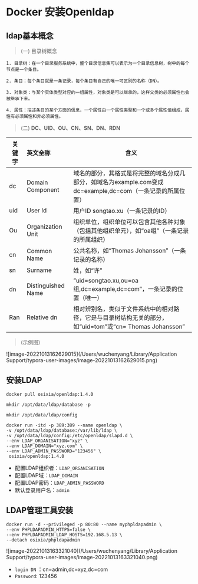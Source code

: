 # Docker 安装Openldap

## ldap基本概念

> (一) 目录树概念

```shell
1. 目录树：在一个目录服务系统中，整个目录信息集可以表示为一个目录信息树，树中的每个节点是一个条目。

2. 条目：每个条目就是一条记录，每个条目有自己的唯一可区别的名称（DN）。

3. 对象类：与某个实体类型对应的一组属性，对象类是可以继承的，这样父类的必须属性也会被继承下来。

4. 属性：描述条目的某个方面的信息，一个属性由一个属性类型和一个或多个属性值组成，属性有必须属性和非必须属性。

```

> (二)  **DC、UID、OU、CN、SN、DN、RDN**

| 关键字 | 英文全称           | 含义                                                         |
| ------ | :----------------- | ------------------------------------------------------------ |
| dc     | Domain Component   | 域名的部分，其格式是将完整的域名分成几部分，如域名为example.com变成dc=example,dc=com（一条记录的所属位置） |
| uid    | User Id            | 用户ID songtao.xu（一条记录的ID）                            |
| Ou     | Organization Unit  | 组织单位，组织单位可以包含其他各种对象（包括其他组织单元），如“oa组”（一条记录的所属组织） |
| cn     | Common Name        | 公共名称，如“Thomas Johansson”（一条记录的名称）             |
| sn     | Surname            | 姓，如“许”                                                   |
| dn     | Distinguished Name | “uid=songtao.xu,ou=oa组,dc=example,dc=com”，一条记录的位置（唯一） |
| Ran    | Relative dn        | 相对辨别名，类似于文件系统中的相对路径，它是与目录树结构无关的部分，如“uid=tom”或“cn= Thomas Johansson” |

> (示例图)

![image-20221013162629015](/Users/wuchenyang/Library/Application Support/typora-user-images/image-20221013162629015.png)

## 安装LDAP

```shell
docker pull osixia/openldap:1.4.0

mkdir /opt/data/ldap/database -p

mkdir /opt/data/ldap/config 

docker run -itd -p 389:389 --name openldap \
-v /opt/data/ldap/database:/var/lib/ldap \
-v /opt/data/ldap/config:/etc/openldap/slapd.d \
--env LDAP_ORGANISATION="xyz" \
--env LDAP_DOMAIN="xyz.com" \
--env LDAP_ADMIN_PASSWORD="123456" \
 osixia/openldap:1.4.0
```

- 配置LDAP组织者：`LDAP_ORGANISATION`
- 配置LDAP域：`LDAP_DOMAIN`
- 配置LDAP密码：`LDAP_ADMIN_PASSWORD`
- 默认登录用户名：`admin`

## LDAP管理工具安装

```shell
docker run -d --privileged -p 80:80 --name myphpldapadmin \
--env PHPLDAPADMIN_HTTPS=false \
--env PHPLDAPADMIN_LDAP_HOSTS=192.168.5.13 \
--detach osixia/phpldapadmin
```

![image-20221013163321040](/Users/wuchenyang/Library/Application Support/typora-user-images/image-20221013163321040.png)

- `login DN` ：cn=admin,dc=xyz,dc=com
- `Password`: 123456